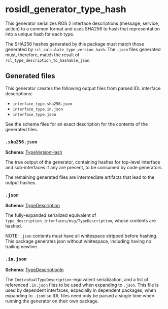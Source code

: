# rosidl_generator_type_hash

This generator serializes ROS 2 interface descriptions (message, service, action) to a common format and uses SHA256 to hash that representation into a unique hash for each type.

The SHA256 hashes generated by this package must match those generated by `rcl_calculate_type_version_hash`. The `.json` files generated must, therefore, match the result of `rcl_type_description_to_hashable_json`.

## Generated files

This generator creates the following output files from parsed IDL interface descriptions:

* `interface_type.sha256.json`
* `interface_type.in.json`
* `interface_type.json`

See the schema files for an exact description for the contents of the generated files.

### `.sha256.json`

**Schema**: [TypeVersionHash](./resource/TypeVersionHash.schema.json)

The true output of the generator, containing hashes for top-level interface and sub-interfaces if any are present, to be consumed by code generators.

The remaining generated files are intermediate artifacts that lead to the output hashes.

### `.json`

**Schema**: [TypeDescription](./resource/TypeDescription.schema.json)

The fully-expanded serialized equivalent of `type_description_interfaces/msg/TypeDescription`, whose contents are hashed.

NOTE: `.json` contents must have all whitespace stripped before hashing. This package generates json without whitespace, including having no trailing newline.

### `.in.json`

**Schema**: [TypeDescriptionIn](./resource/TypeDescriptionIn.schema.json)

The `IndividualTypeDescription`-equivalent serialization, and a list of referenced `.in.json` files to be used when expanding to `.json`. This file is used by dependent interfaces, especially in dependent packages, when expanding to `.json` so IDL files need only be parsed a single time when running the generator on their own package.
